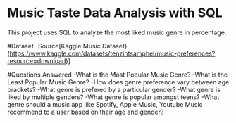 # Music Taste Data Analysis with SQL
This project uses SQL to analyze the most liked music genre in percentage.

#Dataset
-Source[Kaggle Music Dataset}(https://www.kaggle.com/datasets/tenzintsamphel/music-preferences?resource=download)]

#Questions Answered
-What is the Most Popular Music Genre?
-What is the Least Popular Music Genre?
-How does genre preference vary between age brackets?
-What genre is prefered by a particular gender?
-What genre is liked by multiple genders?
-What genre is popular amongst teens?
-What genre should a music app like Spotify, Apple Music, Youtube Music recommend to a user based on their age and gender?




